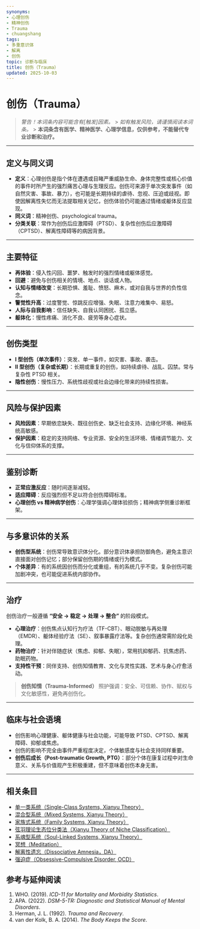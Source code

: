 ```yaml
---
synonyms:
- 心理创伤
- 精神创伤
- Trauma
- chuangshang
tags:
- 多重意识体
- 解离
- 创伤
topic: 诊断与临床
title: 创伤（Trauma）
updated: 2025-10-03
---
```


# 创伤（Trauma）

> **警告！本词条内容可能含有*[触发]*因素。** > _如有触发风险，请谨慎阅读本词条。_ > **本词条含有医学、精神医学、心理学信息，仅供参考，不能替代专业诊断和治疗。**

---

## 定义与同义词

- **定义**：心理创伤是指个体在遭遇或目睹严重威胁生命、身体完整性或核心价值的事件时所产生的强烈痛苦心理与生理反应。创伤可来源于单次突发事件（如自然灾害、事故、暴力），也可能是长期持续的虐待、忽视、压迫或歧视。即使因解离性失忆而无法提取相关记忆，创伤体验仍可能通过情绪或躯体反应显现。
- **同义词**：精神创伤、psychological trauma。
- **分类关联**：常作为创伤后应激障碍（PTSD）、复杂性创伤后应激障碍（CPTSD）、解离性障碍等的病因背景。

---

## 主要特征

- **再体验**：侵入性闪回、噩梦、触发时的强烈情绪或躯体感觉。
- **回避**：避免与创伤相关的情境、地点、谈话或人物。
- **认知与情绪改变**：长期恐惧、羞耻、愤怒、麻木，或对自我与世界的负性信念。
- **警觉性升高**：过度警觉、惊跳反应增强、失眠、注意力难集中、易怒。
- **人际与自我影响**：信任缺失、自我认同困扰、孤立感。
- **躯体化**：慢性疼痛、消化不良、疲劳等身心症状。

---

## 创伤类型

- **I 型创伤（单次事件）**：突发、单一事件，如灾害、事故、袭击。
- **II 型创伤（复杂或长期）**：长期或重复的创伤，如持续虐待、战乱、囚禁。常与复杂性 PTSD 相关。
- **隐性创伤**：慢性压力、系统性歧视或社会边缘化带来的持续性损害。

---

## 风险与保护因素

- **风险因素**：早期依恋缺失、既往创伤史、缺乏社会支持、边缘化环境、神经系统高敏感。
- **保护因素**：稳定的支持网络、专业资源、安全的生活环境、情绪调节能力、文化与信仰体系的支撑。

---

## 鉴别诊断

- **正常应激反应**：随时间逐渐减轻。
- **适应障碍**：反应强烈但不足以符合创伤障碍标准。
- **心理创伤 vs 精神病学创伤**：心理学强调心理体验损伤；精神病学侧重诊断框架。

---

## 与多意识体的关系

- **创伤型系统**：创伤常导致意识体分化。部分意识体承担防御角色，避免主意识直接面对创伤记忆；部分保留创伤期的情绪或行为模式。
- **个体差异**：有的系统因创伤而分化或重组，有的系统几乎不变。复杂创伤可能加剧冲突，也可能促进系统内部协作。

---

## 治疗

创伤治疗一般遵循 **“安全 → 稳定 → 处理 → 整合”** 的阶段模式。

- **心理治疗**：创伤焦点认知行为疗法（TF-CBT）、眼动脱敏与再处理（EMDR）、躯体经验疗法（SE）、叙事暴露疗法等。复杂创伤通常需阶段化处理。
- **药物治疗**：针对伴随症状（焦虑、抑郁、失眠），常用抗抑郁药、抗焦虑药、助眠药物。
- **支持性干预**：同伴支持、创伤知情教育、文化与灵性实践、艺术与身心疗愈活动。

> **创伤知情（Trauma-Informed）** 照护强调：安全、可信赖、协作、赋权与文化敏感性，避免再创伤化。

---

## 临床与社会语境

- 创伤影响心理健康、躯体健康与社会功能，可能导致 PTSD、CPTSD、解离障碍、抑郁或焦虑。
- 创伤的影响不完全由事件严重程度决定，个体敏感度与社会支持同样重要。
- **创伤后成长（Post-traumatic Growth, PTG）**：部分个体在康复过程中对生命意义、关系与价值观产生积极重建，但不意味着创伤本身无害。

---

## 相关条目

- [单一类系统（Single-Class Systems, Xianyu Theory）](/entries/Single-Class-Systems-Xianyu.md)
- [混合型系统（Mixed Systems, Xianyu Theory）](/entries/Mixed-Systems-Xianyu.md)
- [家族式系统（Family Systems, Xianyu Theory）](/entries/Family-Systems-Xianyu.md)
- [弦羽理论生态位分类法（Xianyu Theory of Niche Classification）](/entries/Xianyu-Theory-Niche-Classification.md)
- [系魂型系统（Soul-Linked Systems, Xianyu Theory）](/entries/Soul-Linked-Systems-Xianyu.md)
- [冥想（Meditation）](/entries/Meditation.md)
- [解离性遗忘（Dissociative Amnesia，DA）](/entries/Dissociative-Amnesia-DA.md)
- [强迫症（Obsessive-Compulsive Disorder, OCD）](/entries/OCD.md)

## 参考与延伸阅读

1. WHO. (2019). _ICD-11 for Mortality and Morbidity Statistics_.
2. APA. (2022). _DSM-5-TR: Diagnostic and Statistical Manual of Mental Disorders_.
3. Herman, J. L. (1992). _Trauma and Recovery_.
4. van der Kolk, B. A. (2014). _The Body Keeps the Score_.
